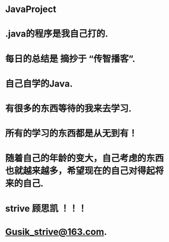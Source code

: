 # JavaProject
# .java的程序是我自己打的.
# 每日的总结是 摘抄于 “传智播客”.
# 自己自学的Java.
# 有很多的东西等待的我来去学习.
# 所有的学习的东西都是从无到有！
# 随着自己的年龄的变大，自己考虑的东西也就越来越多，希望现在的自己对得起将来的自己.
# strive 顾思凯 ！！！
# Gusik_strive@163.com.
